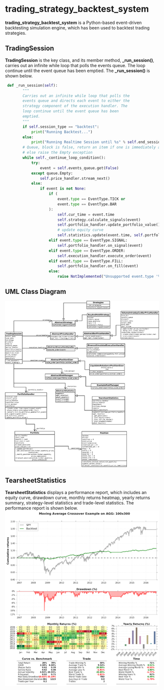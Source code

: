 # trading_strategy_backtest_system
**trading_strategy_backtest_system** is a Python-based event-driven backtesting simulation engine, which has been
used to backtest trading strategies.
## TradingSession
**TradingSession** is the key class, and its member method, **_run_session()**, carries out
an infinite while loop that polls the events queue. The loop continue until the event
queue has been emptied. The **_run_session()** is shown below.

```python
 def _run_session(self):
        """
        Carries out an infinite while loop that polls the
        events queue and directs each event to either the
        strategy component of the execution handler. The
        loop continue until the event queue has been
        emptied.
        """
        if self.session_type == "backtest":
            print("Running Backtest...")
        else:
            print("Running Realtime Session until %s" % self.end_session_time)
        # Queue, block is false, return an item if one is immediately available,
        # else raise the Empty exception
        while self._continue_loop_condition():
            try:
                event = self.events_queue.get(False)
            except queue.Empty:
                self.price_handler.stream_next()
            else:
                if event is not None:
                    if (
                        event.type == EventType.TICK or
                        event.type == EventType.BAR
                    ):
                        self.cur_time = event.time
                        self.strategy.calculate_signals(event)
                        self.portfolio_handler.update_portfolio_value()
                        # update equity curve
                        self.statistics.update(event.time, self.portfolio_handler)
                    elif event.type == EventType.SIGNAL:
                        self.portfolio_handler.on_signal(event)
                    elif event.type == EventType.ORDER:
                        self.execution_handler.execute_order(event)
                    elif event.type == EventType.FILL:
                        self.portfolio_handler.on_fill(event)
                    else:
                        raise NotImplemented("Unsupported event.type '%s'" % event.type)
```
## UML Class Diagram
![alt text](https://github.com/pcchu30/static/blob/master/images/UML/python_backtesting.svg?raw=true)
## TearsheetStatistics
**TearsheetStatistics** displays a performance report, which includes an equity curve, drawdown curve, monthly returns heatmap, yearly returns summary, strategy-level
statistics and trade-level statistics. The performance report is shown below.
![alt text](https://github.com/pcchu30/static/blob/master/images/backtest/tearsheet_2019-10-02_123820.png?raw=true)
